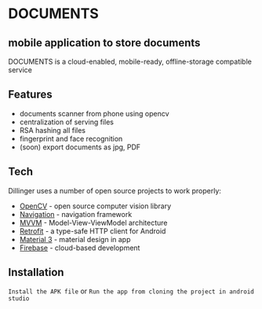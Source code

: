 # DOCUMENTS
## mobile application to store documents


DOCUMENTS is a cloud-enabled, mobile-ready, offline-storage compatible service

## Features

- documents scanner from phone using opencv
- centralization of serving files
- RSA hashing all files
- fingerprint and face recognition
- (soon) export documents as jpg, PDF


## Tech

Dillinger uses a number of open source projects to work properly:

- [OpenCV](https://opencv.org/) - open source computer vision library
- [Navigation](https://developer.android.com/jetpack/androidx/releases/navigation) - navigation framework
- [MVVM](https://developer.android.com/topic/libraries/architecture/viewmodel) - Model-View-ViewModel architecture
- [Retrofit](https://github.com/square/retrofit) - a type-safe HTTP client for Android
- [Material 3](https://m3.material.io/) - material design in app
- [Firebase](https://firebase.google.com/) - cloud-based development


## Installation

`Install the APK file`
or
`Run the app from cloning the project in android studio`
